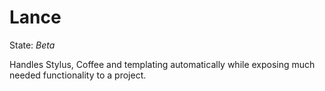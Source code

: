 # Lance #
State: *Beta*

Handles Stylus, Coffee and templating automatically while exposing much needed functionality to a project.